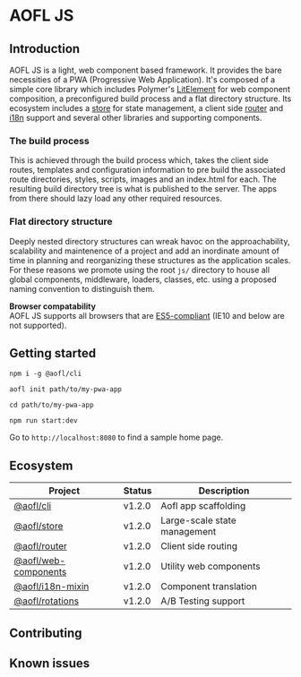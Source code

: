# AOFL JS

## Introduction
AOFL JS is a light, web component based framework. It provides the bare necessities of a PWA (Progressive Web Application). It's composed of a simple core library which includes Polymer's [LitElement](https://github.com/Polymer/lit-element) for web component composition, a preconfigured build process and a flat directory structure. Its ecosystem includes a [store](https://www.npmjs.com/package/@aofl/store) for state management, a client side [router](https://www.npmjs.com/package/@aofl/router) and [i18n](https://www.npmjs.com/package/@aofl/i18n-mixin) support and several other libraries and supporting components.


### The build process
This is achieved through the build process which, takes the client side routes, templates and configuration information to pre build the associated route directories, styles, scripts, images and an index.html for each. The resulting build directory tree is what is published to the server. The apps from there should lazy load any other required resources.

### Flat directory structure
Deeply nested directory structures can wreak havoc on the approachability, scalability and maintenence of a project and add an inordinate amount of time in planning and reorganizing these structures as the application scales. For these reasons we promote using the root `js/` directory to house all global components, middleware, loaders, classes, etc. using a proposed naming convention to distinguish them.

__Browser compatability__<br />
AOFL JS supports all browsers that are [ES5-compliant](http://kangax.github.io/compat-table/es5/) (IE10 and below are not supported).


## Getting started

`npm i -g @aofl/cli`

`aofl init path/to/my-pwa-app`

`cd path/to/my-pwa-app`

`npm run start:dev`

Go to `http://localhost:8080` to find a sample home page.


## Ecosystem
| Project | Status | Description |
|---------|--------|-------------|
| [@aofl/cli]            | v1.2.0 | Aofl app scaffolding |
| [@aofl/store]          | v1.2.0 | Large-scale state management |
| [@aofl/router]         | v1.2.0 | Client side routing |
| [@aofl/web-components] | v1.2.0 | Utility web components |
| [@aofl/i18n-mixin]     | v1.2.0 | Component translation |
| [@aofl/rotations]      | v1.2.0 | A/B Testing support |

[@aofl/cli]: https://www.npmjs.com/package/@aofl/aofljs-cli
[@aofl/store]: https://www.npmjs.com/package/@aofl/store
[@aofl/router]: https://www.npmjs.com/package/@aofl/router
[@aofl/web-components]: https://www.npmjs.com/package/@aofl/web-components
[@aofl/i18n-mixin]: https://www.npmjs.com/package/@aofl/i18n-mixin
[@aofl/rotations]: https://www.npmjs.com/package/@aofl/rotations

## Contributing

## Known issues

